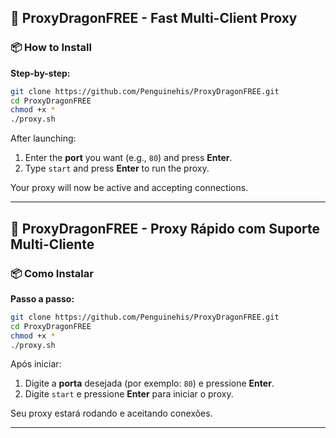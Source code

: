 
## 🐉 ProxyDragonFREE - Fast Multi-Client Proxy

### 📦 How to Install

**Step-by-step:**

```bash
git clone https://github.com/Penguinehis/ProxyDragonFREE.git
cd ProxyDragonFREE
chmod +x *
./proxy.sh
```

After launching:

1. Enter the **port** you want (e.g., `80`) and press **Enter**.
2. Type `start` and press **Enter** to run the proxy.

Your proxy will now be active and accepting connections.

---

## 🐉 ProxyDragonFREE - Proxy Rápido com Suporte Multi-Cliente

### 📦 Como Instalar

**Passo a passo:**

```bash
git clone https://github.com/Penguinehis/ProxyDragonFREE.git
cd ProxyDragonFREE
chmod +x *
./proxy.sh
```

Após iniciar:

1. Digite a **porta** desejada (por exemplo: `80`) e pressione **Enter**.
2. Digite `start` e pressione **Enter** para iniciar o proxy.

Seu proxy estará rodando e aceitando conexões.

---
